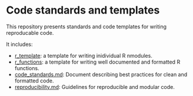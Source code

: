 # Code standards and templates
This repository presents standards and code templates for writing reproducable code. 

It includes:
- [r_template](https://github.com/bgcasey/code_standards/blob/main/templates/r_code.R): a template for writing inidividual R nmodules.
- [r_functions](https://github.com/bgcasey/code_standards/blob/main/templates/r_functions.R): a template for writing well documented and formatted R functions. 
- [code_standards.md](https://github.com/bgcasey/code_standards/blob/main/code_standards.md): Document describing best practices for clean and formatted code.
- [reproducibility.md](https://github.com/bgcasey/code_standards/blob/main/reproducibility.md): Guidelines for reproducible and modular code.